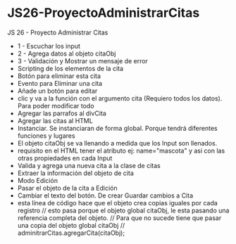 # JS26-ProyectoAdministrarCitas
JS 26 - Proyecto Administrar Citas
* 1 - Escuchar los input
* 2 - Agrega datos al objeto citaObj
* 3 - Validación y Mostrar un mensaje de error
* Scripting de los elementos de la cita
* Botón para eliminar esta cita
* Evento para Eliminar una cita
* Añade un botón para editar
* clic y va a la función con el argumento cita (Requiero todos los datos). Para poder modificar todo
* Agregar las parrafos al divCita
* Agregar las citas al HTML
* Instanciar. Se instanciaran de forma global. Porque tendrá diferentes funciones y lugares
* El objeto citaObj se va llenando a medida que los Input son llenados.
*  requisito en el HTML tener el atributo ej: name="mascota" y así con las otras propiedades en cada Input
* Valida y agrega una nueva cita a la clase de citas 
* Extraer la información del objeto de cita
* Modo Edición
* Pasar el objeto de la cita a Edición
* Cambiar el texto del botón. De crear Guardar cambios a Cita
* esta línea de código hace que el objeto crea copias iguales por cada registro
        // esto pasa porque el objeto global citaObj, le esta pasando una referencia completa del objeto.
        // Para que no sucede tiene que pasar una copia del objeto global citaObj
        // adminitrarCitas.agregarCita(citaObj);
